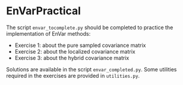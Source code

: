 # EnVarPractical

The script `envar_tocomplete.py` should be completed to practice the implementation of EnVar methods:
- Exercise 1: about the pure sampled covariance matrix
- Exercise 2: about the localized covariance matrix
- Exercise 3: about the hybrid covariance matrix

Solutions are available in the script `envar_completed.py`.
Some utilities required in the exercises are provided in `utilities.py`.
